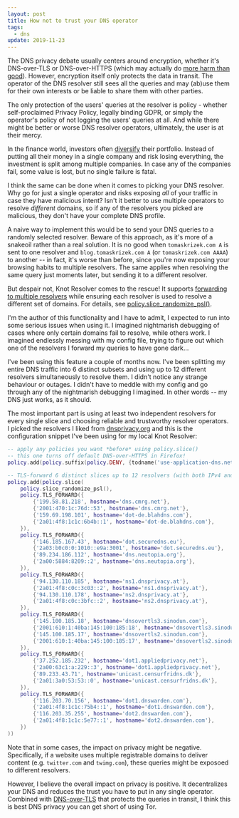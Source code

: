 ```yaml
---
layout: post
title: How not to trust your DNS operator
tags:
  - dns
update: 2019-11-23
---
```


The DNS privacy debate usually centers around encryption, whether it's
DNS-over-TLS or DNS-over-HTTPS (which may actually do [more harm than
good](https://labs.ripe.net/Members/bert_hubert/centralised-doh-is-bad-for-privacy-in-2019-and-beyond)).
However, encryption itself only protects the data in transit. The operator of
the DNS resolver still sees all the queries and may (ab)use them for their own
interests or be liable to share them with other parties.

The only protection of the users' queries at the resolver is policy - whether
self-proclaimed Privacy Policy, legally binding GDPR, or simply the operator's
policy of not logging the users' queries at all. And while there might be
better or worse DNS resolver operators, ultimately, the user is at their mercy.

In the finance world, investors often
[diversify](https://en.wikipedia.org/wiki/Diversification_(finance)) their
portfolio. Instead of putting all their money in a single company and risk
losing everything, the investment is split among multiple companies. In case
any of the companies fail, some value is lost, but no single failure is fatal.

I think the same can be done when it comes to picking your DNS resolver.  Why
go for just a single operator and risks exposing *all* of your traffic in case
they have malicious intent? Isn't it better to use multiple operators to
resolve *different* domains, so if any of the resolvers you picked are
malicious, they don't have your complete DNS profile.

A naive way to implement this would be to send your DNS queries to a randomly
selected resolver.  Beware of this approach, as it's more of a snakeoil rather
than a real solution. It is no good when `tomaskrizek.com A` is sent to one
resolver and `blog.tomaskrizek.com A` (or `tomaskrizek.com AAAA`) to another --
in fact, it's worse than before, since you're now exposing your browsing habits
to multiple resolvers. The same applies when resolving the same query just
moments later, but sending it to a different resolver.

But despair not, Knot Resolver comes to the rescue! It supports [forwarding to
multiple
resolvers](https://knot-resolver.readthedocs.io/en/stable/modules.html#forwarding-to-multiple-targets)
while ensuring each resolver is used to resolve a different set of domains. For
details, see
[policy.slice_randomize_psl()](https://knot-resolver.readthedocs.io/en/stable/modules.html#c.policy.slice_randomize_psl).

I'm the author of this functionality and I have to admit, I expected to run
into some serious issues when using it. I imagined nightmarish debugging of
cases where only certain domains fail to resolve, while others work. I imagined
endlessly messing with my config file, trying to figure out which one of the
resolvers I forward my queries to have gone dark...

I've been using this feature a couple of months now. I've been splitting my
entire DNS traffic into 6 distinct subsets and using up to 12 different
resolvers simultaneously to resolve them. I didn't notice any strange behaviour
or outages. I didn't have to meddle with my config and go through any of the
nightmarish debugging I imagined. In other words -- my DNS just works, as it
should.

The most important part is using at least two independent resolvers for every
single slice and choosing reliable and trustworthy resolver operators.  I
picked the resolvers I liked from
[dnsprivacy.org](https://dnsprivacy.org/wiki/display/DP/DNS+Privacy+Test+Servers)
and this is the configuration snippet I've been using for my local Knot
Resolver:

```lua
-- apply any policies you want *before* using policy.slice()
-- this one turns off default DNS-over-HTTPS in Firefox!
policy.add(policy.suffix(policy.DENY, {todname('use-application-dns.net')}))

-- TLS-forward 6 distinct slices up to 12 resolvers (with both IPv4 and IPv6)
policy.add(policy.slice(
	policy.slice_randomize_psl(),
	policy.TLS_FORWARD({
		{'199.58.81.218', hostname='dns.cmrg.net'},
		{'2001:470:1c:76d::53', hostname='dns.cmrg.net'},
		{'159.69.198.101', hostname='dot-de.blahdns.com'},
		{'2a01:4f8:1c1c:6b4b::1', hostname='dot-de.blahdns.com'},
	}),
	policy.TLS_FORWARD({
		{'146.185.167.43', hostname='dot.securedns.eu'},
		{'2a03:b0c0:0:1010::e9a:3001', hostname='dot.securedns.eu'},
		{'89.234.186.112', hostname='dns.neutopia.org'},
		{'2a00:5884:8209::2', hostname='dns.neutopia.org'},
	}),
	policy.TLS_FORWARD({
		{'94.130.110.185', hostname='ns1.dnsprivacy.at'},
		{'2a01:4f8:c0c:3c03::2', hostname='ns1.dnsprivacy.at'},
		{'94.130.110.178', hostname='ns2.dnsprivacy.at'},
		{'2a01:4f8:c0c:3bfc::2', hostname='ns2.dnsprivacy.at'},
	}),
	policy.TLS_FORWARD({
		{'145.100.185.18', hostname='dnsovertls3.sinodun.com'},
		{'2001:610:1:40ba:145:100:185:18', hostname='dnsovertls3.sinodun.com'},
		{'145.100.185.17', hostname='dnsovertls2.sinodun.com'},
		{'2001:610:1:40ba:145:100:185:17', hostname='dnsovertls2.sinodun.com'},
	}),
	policy.TLS_FORWARD({
		{'37.252.185.232', hostname='dot1.appliedprivacy.net'},
		{'2a00:63c1:a:229::3', hostname='dot1.appliedprivacy.net'},
		{'89.233.43.71', hostname='unicast.censurfridns.dk'},
		{'2a01:3a0:53:53::0', hostname='unicast.censurfridns.dk'},
	}),
	policy.TLS_FORWARD({
		{'116.203.70.156', hostname='dot1.dnswarden.com'},
		{'2a01:4f8:1c1c:75b4::1', hostname='dot1.dnswarden.com'},
		{'116.203.35.255', hostname='dot2.dnswarden.com'},
		{'2a01:4f8:1c1c:5e77::1', hostname='dot2.dnswarden.com'},
	})
))
```

Note that in some cases, the impact on privacy might be negative. Specifically,
if a website uses multiple registrable domains to deliver content (e.g.
`twitter.com` and `twimg.com`), these queries might be exposoed to different
resolvers.

However, I believe the overall impact on privacy is positive. It decentralizes
your DNS and reduces the trust you have to put in any single operator. Combined
with [DNS-over-TLS](/2019/06/22/dns-privacy-with-dot/) that protects the
queries in transit, I think this is best DNS privacy you can get short of using
Tor.
